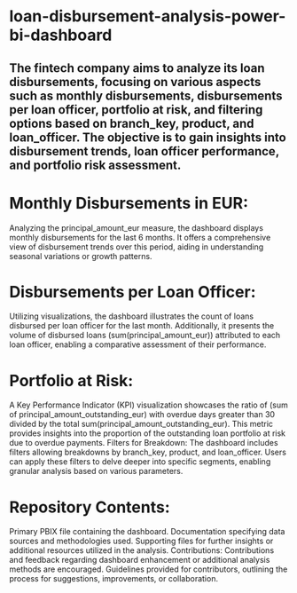 # loan-disbursement-analysis-power-bi-dashboard


## The fintech company aims to analyze its loan disbursements, focusing on various aspects such as monthly disbursements, disbursements per loan officer, portfolio at risk, and filtering options based on branch_key, product, and loan_officer. The objective is to gain insights into disbursement trends, loan officer performance, and portfolio risk assessment.

# Monthly Disbursements in EUR:
Analyzing the principal_amount_eur measure, the dashboard displays monthly disbursements for the last 6 months. It offers a comprehensive view of disbursement trends over this period, aiding in understanding seasonal variations or growth patterns.


# Disbursements per Loan Officer:
Utilizing visualizations, the dashboard illustrates the count of loans disbursed per loan officer for the last month. Additionally, it presents the volume of disbursed loans (sum(principal_amount_eur)) attributed to each loan officer, enabling a comparative assessment of their performance.


# Portfolio at Risk:
A Key Performance Indicator (KPI) visualization showcases the ratio of (sum of principal_amount_outstanding_eur) with overdue days greater than 30 divided by the total sum(principal_amount_outstanding_eur). This metric provides insights into the proportion of the outstanding loan portfolio at risk due to overdue payments.
Filters for Breakdown:
The dashboard includes filters allowing breakdowns by branch_key, product, and loan_officer. Users can apply these filters to delve deeper into specific segments, enabling granular analysis based on various parameters.


# Repository Contents:
Primary PBIX file containing the dashboard.
Documentation specifying data sources and methodologies used.
Supporting files for further insights or additional resources utilized in the analysis.
Contributions:
Contributions and feedback regarding dashboard enhancement or additional analysis methods are encouraged.
Guidelines provided for contributors, outlining the process for suggestions, improvements, or collaboration.
